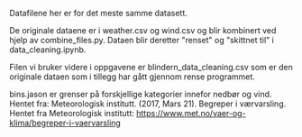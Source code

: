 Datafilene her er for det meste samme datasett. 

De originale dataene er i weather.csv og wind.csv og blir kombinert ved hjelp av combine_files.py. 
Dataen blir deretter "renset" og "skittnet til" i data_cleaning.ipynb. 

Filen vi bruker videre i oppgavene er blindern_data_cleaning.csv som er den originale dataen som i tillegg har gått gjennom rense programmet.

bins.jason er grenser på forskjellige kategorier innefor nedbør og vind. Hentet fra: Meteorologisk institutt. (2017, Mars 21). Begreper i værvarsling. Hentet fra Meteorologisk institutt: https://www.met.no/vaer-og-klima/begreper-i-vaervarsling